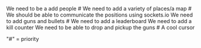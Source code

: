 We need to be a add people #
We need to add a variety of places/a map #
We should be able to communicate the positions using sockets.io
We need to add guns and bullets # 
We need to add a leaderboard
We need to add a kill counter
We need to be able to drop and pickup the guns #
A cool cursor








"#" = priority
